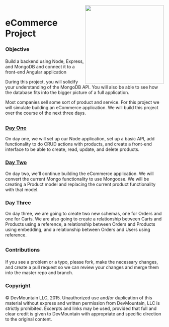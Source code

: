 <img src="https://devmounta.in/img/logowhiteblue.png" width="250" align="right">

eCommerce Project
=================


### Objective



####

Build a backend using Node, Express, and MongoDB and connect it to a front-end Angular application

During this project, you will solidify your understanding of the MongoDB API.  You will also be able to see how the database fits into the bigger picture of a full application. 

Most companies sell some sort of product and service. For this project we will simulate building an eCommerce application.  We will build this project over the course of the next three days.

##


### [Day One](/part-one.md)

On day one, we will set up our Node application, set up a basic API, add functionality to do CRUD actions with products, and create a front-end interface to be able to create, read, update, and delete products.

### [Day Two](/part-two.md)

On day two, we'll continue building the eCommerce application. We will convert the current Mongo functionality to use Mongoose.  We will be creating a Product model and replacing the current product functionality with that model.

### [Day Three](/part-three.md)

On day three, we are going to create two new schemas, one for Orders and one for Carts.  We are also going to create a relationship between Carts and Products using a reference, a relationship between Orders and Products using embedding, and a relationship between Orders and Users using reference.

##

### Contributions

####

If you see a problem or a typo, please fork, make the necessary changes, and create a pull request so we can review your changes and merge them into the master repo and branch.


### Copyright

####

© DevMountain LLC, 2015. Unauthorized use and/or duplication of this material without express and written permission from DevMountain, LLC is strictly prohibited. Excerpts and links may be used, provided that full and clear credit is given to DevMountain with appropriate and specific direction to the original content.